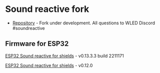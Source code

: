 # Sound reactive fork

- [Repository](https://github.com/atuline/WLED) - Fork under development. All questions to WLED Discord #soundreactive

## Firmware for ESP32

[ESP32 Sound reactive for shields](https://github.com/srg74/WLED-wemos-shield/tree/master/resources/Firmware/Sound_reactive/v0.13.3.3) - v0.13.3.3 build 2211171

[ESP32 Sound reactive for shields](https://github.com/srg74/WLED-wemos-shield/tree/master/resources/Firmware/Sound_reactive/v0.12.0) - v0.12.0
